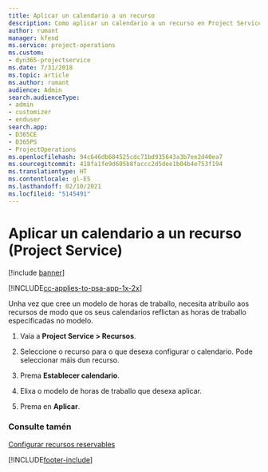 ```yaml
---
title: Aplicar un calendario a un recurso
description: Como aplicar un calendario a un recurso en Project Service
author: rumant
manager: kfend
ms.service: project-operations
ms.custom:
- dyn365-projectservice
ms.date: 7/31/2018
ms.topic: article
ms.author: rumant
audience: Admin
search.audienceType:
- admin
- customizer
- enduser
search.app:
- D365CE
- D365PS
- ProjectOperations
ms.openlocfilehash: 94c646db684525cdc71bd935643a3b7ee2d40ea7
ms.sourcegitcommit: 418fa1fe9d605b8faccc2d5dee1b04b4e753f194
ms.translationtype: HT
ms.contentlocale: gl-ES
ms.lasthandoff: 02/10/2021
ms.locfileid: "5145491"
---
```

# <a name="apply-a-calendar-to-a-resource-project-service"></a>Aplicar un calendario a un recurso (Project Service)

[!include [banner](../includes/psa-now-project-operations.md)]

[!INCLUDE[cc-applies-to-psa-app-1x-2x](../includes/cc-applies-to-psa-app-1x-2x.md)]

Unha vez que cree un modelo de horas de traballo, necesita atribuílo aos recursos de modo que os seus calendarios reflictan as horas de traballo especificadas no modelo.  
  
1.  Vaia a **Project Service > Recursos**.  
  
2.  Seleccione o recurso para o que desexa configurar o calendario. Pode seleccionar máis dun recurso.  
  
3.  Prema **Establecer calendario**.  
  
4.  Elixa o modelo de horas de traballo que desexa aplicar.  
  
5.  Prema en **Aplicar**.  
  
### <a name="see-also"></a>Consulte tamén  
 [Configurar recursos reservables](../psa/set-up-resources.md)


[!INCLUDE[footer-include](../includes/footer-banner.md)]